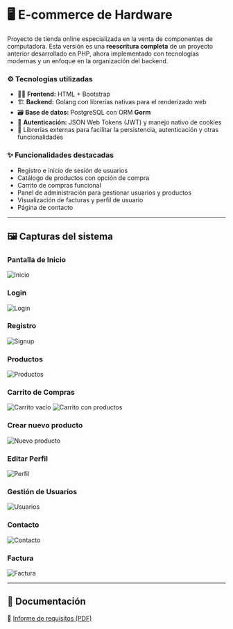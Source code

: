 # 🖥️ E-commerce de Hardware

Proyecto de tienda online especializada en la venta de componentes de computadora. Esta versión es una **reescritura completa** de un proyecto anterior desarrollado en PHP, ahora implementado con tecnologías modernas y un enfoque en la organización del backend.

### ⚙️ Tecnologías utilizadas

* 🧑‍💻 **Frontend:** HTML + Bootstrap
* 🏗️ **Backend:** Golang con librerías nativas para el renderizado web
* 🗃️ **Base de datos:** PostgreSQL con ORM **Gorm**
* 🔐 **Autenticación:** JSON Web Tokens (JWT) y manejo nativo de cookies
* 🧩 Librerías externas para facilitar la persistencia, autenticación y otras funcionalidades

### ✨ Funcionalidades destacadas

* Registro e inicio de sesión de usuarios
* Catálogo de productos con opción de compra
* Carrito de compras funcional
* Panel de administración para gestionar usuarios y productos
* Visualización de facturas y perfil de usuario
* Página de contacto

---

## 🖼️ Capturas del sistema

### Pantalla de Inicio

![Inicio](/adicionales/home.png)

### Login

![Login](/adicionales/login.png)

### Registro

![Signup](/adicionales/signup.png)

### Productos

![Productos](/adicionales/products.png)

### Carrito de Compras

![Carrito vacío](/adicionales/carrito_vacio.png)
![Carrito con productos](/adicionales/carrito.png)

### Crear nuevo producto

![Nuevo producto](/adicionales/nuevo_producto.png)

### Editar Perfil

![Perfil](/adicionales/Profile.png)

### Gestión de Usuarios

![Usuarios](/adicionales/gestion_clientes.png)

### Contacto

![Contacto](/adicionales/contactanos.png)

### Factura

![Factura](/adicionales/factura.png)

---

## 📄 Documentación

📘 [Informe de requisitos (PDF)](/adicionales/Informe%20de%20Requisitos-RodrigoGonzalez%20.pdf)
